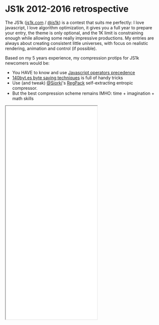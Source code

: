 # JS1k 2012-2016 retrospective

<section>

The JS1k ([js1k.com](http://js1k.com) / [@js1k](http://twitter.com/js1k)) is a contest that suits me perfectly: I love javascript, I love algorithm optimization, it gives you a full year to prepare your entry, the theme is only optional, and the 1K limit is constraining enough while allowing some really impressive productions. My entries are always about creating consistent little universes, with focus on realistic rendering, animation and control (if possible).

Based on my 5 years experience, my compression protips for JS1k newcomers would be:
- You HAVE to know and use [Javascript operators precedence](https://developer.mozilla.org/en-US/docs/Web/JavaScript/Reference/Operators/Operator_Precedence)
- [140byt.es byte saving techniques](//github.com/jed/140bytes/wiki/Byte-saving-techniques) is full of handy tricks
- Use (and tweak) [@Siorki](http://twitter.com/Siorki)'s [RegPack](http://siorki.github.io) self-extracting entropic compressor.
- But the best compression scheme remains IMHO: time + imagination + math skills

</section>

<iframe class="embed" style="height: 700px" src="/posts/embeds/js1k-demonstrator.html"></iframe>
